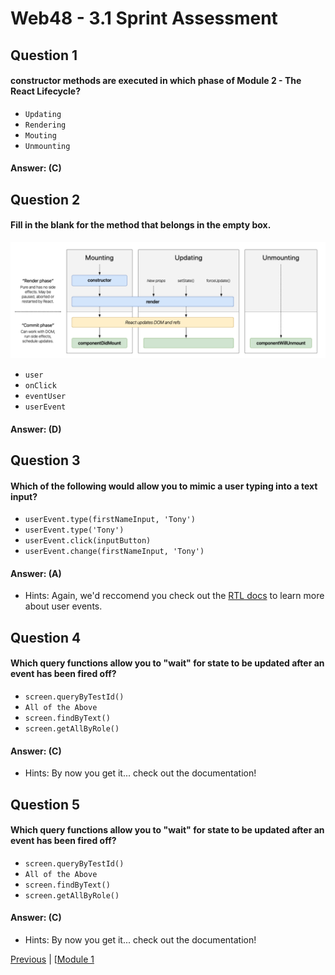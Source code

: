 # Web48 - 3.1 Sprint Assessment

## Question 1

####  constructor methods are executed in which phase of Module 2 - The React Lifecycle?

- ```Updating``` 
- ```Rendering``` 
- ```Mouting``` 
- ```Unmounting``` 

#### Answer:   (C) 

## Question 2

####  Fill in the blank for the method that belongs in the empty box.

![React_life_Cycle](./b0HTXNp.png)

- ```user``` 
- ```onClick``` 
- ```eventUser``` 
- ```userEvent``` 

#### Answer:   (D) 

## Question 3

####  Which of the following would allow you to mimic a user typing into a text input?

- ```userEvent.type(firstNameInput, 'Tony')``` 
- ```userEvent.type('Tony')``` 
- ```userEvent.click(inputButton)``` 
- ```userEvent.change(firstNameInput, 'Tony')``` 

#### Answer:   (A) 

- Hints: Again, we'd reccomend you check out the [RTL docs](https://testing-library.com/docs/ecosystem-user-event/) to learn more about user events.

## Question 4

####  Which query functions allow you to "wait" for state to be updated after an event has been fired off?

- ```screen.queryByTestId()``` 
- ```All of the Above``` 
- ```screen.findByText()``` 
- ```screen.getAllByRole()``` 

#### Answer:   (C) 

- Hints: By now you get it... check out the documentation!

## Question 5

####  Which query functions allow you to "wait" for state to be updated after an event has been fired off?

- ```screen.queryByTestId()``` 
- ```All of the Above``` 
- ```screen.findByText()``` 
- ```screen.getAllByRole()``` 

#### Answer:   (C) 

- Hints: By now you get it... check out the documentation!





[Previous](./Object_2.md) | [[Module 1](../../Module_1-Class-Components/README.md)
